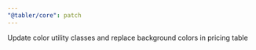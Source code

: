 ```yaml
---
"@tabler/core": patch
---
```


Update color utility classes and replace background colors in pricing table
